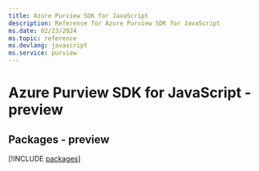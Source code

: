 ```yaml
---
title: Azure Purview SDK for JavaScript
description: Reference for Azure Purview SDK for JavaScript
ms.date: 02/23/2024
ms.topic: reference
ms.devlang: javascript
ms.service: purview
---
```

# Azure Purview SDK for JavaScript - preview
## Packages - preview
[!INCLUDE [packages](purview-index.md)]